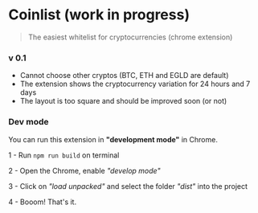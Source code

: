 # Coinlist (work in progress)

> The easiest whitelist for cryptocurrencies (chrome extension)


### v 0.1

- Cannot choose other cryptos (BTC, ETH and EGLD are default)
- The extension shows the cryptocurrency variation for 24 hours and 7 days
- The layout is too square and should be improved soon (or not)

### Dev mode

You can run this extension in **"development mode"** in Chrome.

1 - Run `npm run build` on terminal

2 - Open the Chrome, enable *"develop mode"*

3 - Click on *"load unpacked"* and select the folder *"dist"* into the project

4 - Booom! That's it.

